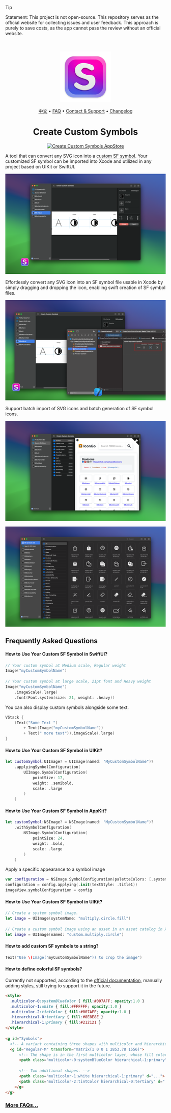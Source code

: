 <!--idoc:ignore:start-->
> [!TIP]
> Statement: This project is not open-source. This repository serves as the official website for collecting issues and user feedback. This approach is purely to save costs, as the app cannot pass the review without an official website.
<!--idoc:ignore:end-->

<div align="center">
  <br />
  <br />
  <img src="./assets/logo.png" alt="Create Custom Symbols LOGO" width="160" height="160">
  <p>
    <a href="./README.zh.md">中文</a> • 
    <a href="#frequently-asked-questions">FAQ</a> • 
    <a href="https://wangchujiang.com/#/contact">Contact & Support</a> • 
    <a href="https://github.com/jaywcjlove/create-custom-symbols/releases">Changelog</a>
  </p>
  <h1>Create Custom Symbols</h1>
  <!--rehype:style=border: 0;-->
  <p>
    <a target="_blank" href="https://apps.apple.com/app/create-custom-symbols/id6476924627" title="Create Custom Symbols AppStore"><img alt="Create Custom Symbols AppStore" src="https://jaywcjlove.github.io/sb/download/macos.svg" height="51"></a>
  </p>
</div>

A tool that can convert any SVG icon into a [custom SF symbol](https://developer.apple.com/documentation/uikit/uiimage/creating_custom_symbol_images_for_your_app). Your customized SF symbol can be imported into Xcode and utilized in any project based on UIKit or SwiftUI.

![RegexMate screenshots-1](./assets/screenshots-1.png)

Effortlessly convert any SVG icon into an SF symbol file usable in Xcode by simply dragging and dropping the icon, enabling swift creation of SF symbol files.

![RegexMate screenshots-2](./assets/screenshots-2.png)

Support batch import of SVG icons and batch generation of SF symbol icons.

![RegexMate screenshots-3](./assets/screenshots-3.png)

![RegexMate screenshots-4](./assets/screenshots-4.png)

## Frequently Asked Questions

#### How to Use Your Custom SF Symbol in SwiftUI?

```swift
// Your custom symbol at Medium scale, Regular weight
Image("myCustomSymbolName")

// Your custom symbol at large scale, 21pt font and Heavy weight
Image("myCustomSymbolName")
    .imageScale(.large)
    .font(Font.system(size: 21, weight: .heavy))
```

You can also display custom symbols alongside some text.

```swift
VStack {
    (Text("Some Text ")
        + Text(Image("myCustomSymbolName"))
        + Text(" more text")).imageScale(.large)
}
```

#### How to Use Your Custom SF Symbol in UIKit?

```swift
let customSymbol:UIImage? = UIImage(named: "MyCustomSymbolName")?
    .applyingSymbolConfiguration(
        UIImage.SymbolConfiguration(
            pointSize: 17,
            weight: .semibold,
            scale: .large
        )
    )
```

#### How to Use Your Custom SF Symbol in AppKit?

```swift
let customSymbol:NSImage? = NSImage(named: "MyCustomSymbolName")?
    .withSymbolConfiguration(
        NSImage.SymbolConfiguration(
            pointSize: 24,
            weight: .bold,
            scale: .large
        )
    )
```

Apply a specific appearance to a symbol image

```swift
var configuration = NSImage.SymbolConfiguration(paletteColors: [.systemTeal, .systemGray])
configuration = config.applying(.init(textStyle: .title1))
imageView.symbolConfiguration = config
```

#### How to Use Your Custom SF Symbol in UIKit?

```swift
// Create a system symbol image.
let image = UIImage(systemName: "multiply.circle.fill")                  

// Create a custom symbol image using an asset in an asset catalog in Xcode.
let image = UIImage(named: "custom.multiply.circle")
```

#### How to add custom SF symbols to a string?

```swift
Text("Use \(Image("myCustomSymbolName")) to crop the image")
```

#### How to define colorful SF symbols?

Currently not supported, according to the [official documentation](https://developer.apple.com/documentation/uikit/uiimage/creating_custom_symbol_images_for_your_app), manually adding styles, still trying to support it in the future.

```html
<style>
  .multicolor-0:systemBlueColor { fill:#007AFF; opacity:1.0 }
  .multicolor-1:white { fill:#FFFFFF; opacity:1.0 }
  .multicolor-2:tintColor { fill:#007AFF; opacity:1.0 }
  .hierarchical-0:tertiary { fill:#8E8E8E }
  .hierarchical-1:primary { fill:#212121 }
</style>

<g id="Symbols">
  <!-- A variant containing three shapes with multicolor and hierarchical annotations. -->
  <g id="Regular-M" transform="matrix(1 0 0 1 2853.78 1556)">
      <!-- The shape is in the first multicolor layer, whose fill color is systemBlueColor. It’s also in the first layer for hierarchical rendering, and the level is primary. -->
      <path class="multicolor-0:systemBlueColor hierarchical-1:primary" d="...">
  
      <!-- Two additional shapes. -->
      <path class="multicolor-1:white hierarchical-1:primary" d="...">
      <path class="multicolor-2:tintColor hierarchical-0:tertiary" d="...">
    </g>
</g>
```

### [More FAQs…](https://github.com/jaywcjlove/create-custom-symbols/issues)

<!--idoc:config:
site: Create Custom Symbols
title: Copybook Generator is a tool that can convert any SVG icon into a custom SF symbol - 
description: A tool that can convert any SVG icon into a custom SF symbol. Your customized SF symbol can be imported into Xcode and utilized in any project based on UIKit or SwiftUI
keywords: sfsymbol,svg,symbol,custom symbol,create custom symbols
-->